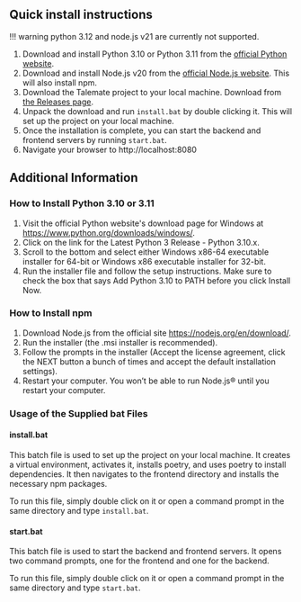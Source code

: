 ## Quick install instructions

!!! warning
    python 3.12 and node.js v21 are currently not supported.

1. Download and install Python 3.10 or Python 3.11 from the [official Python website](https://www.python.org/downloads/windows/).
1. Download and install Node.js v20 from the [official Node.js website](https://nodejs.org/en/download/). This will also install npm.
1. Download the Talemate project to your local machine. Download from [the Releases page](https://github.com/vegu-ai/talemate/releases).
1. Unpack the download and run `install.bat` by double clicking it. This will set up the project on your local machine.
1. Once the installation is complete, you can start the backend and frontend servers by running `start.bat`.
1. Navigate your browser to http://localhost:8080

## Additional Information

### How to Install Python 3.10 or 3.11

1. Visit the official Python website's download page for Windows at https://www.python.org/downloads/windows/.
2. Click on the link for the Latest Python 3 Release - Python 3.10.x.
3. Scroll to the bottom and select either Windows x86-64 executable installer for 64-bit or Windows x86 executable installer for 32-bit.
4. Run the installer file and follow the setup instructions. Make sure to check the box that says Add Python 3.10 to PATH before you click Install Now.

### How to Install npm

1. Download Node.js from the official site https://nodejs.org/en/download/.
2. Run the installer (the .msi installer is recommended).
3. Follow the prompts in the installer (Accept the license agreement, click the NEXT button a bunch of times and accept the default installation settings).
4. Restart your computer. You won’t be able to run Node.js® until you restart your computer.

### Usage of the Supplied bat Files

#### install.bat

This batch file is used to set up the project on your local machine. It creates a virtual environment, activates it, installs poetry, and uses poetry to install dependencies. It then navigates to the frontend directory and installs the necessary npm packages.

To run this file, simply double click on it or open a command prompt in the same directory and type `install.bat`.

#### start.bat

This batch file is used to start the backend and frontend servers. It opens two command prompts, one for the frontend and one for the backend.

To run this file, simply double click on it or open a command prompt in the same directory and type `start.bat`.